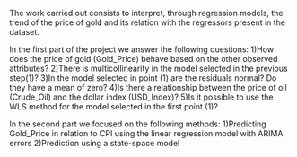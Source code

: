 The work carried out consists  to interpret, through regression models, the trend of the price of gold and its relation with the regressors present in the dataset.

In the first part of the project we answer the following questions:
1)How does the price of gold (Gold_Price) behave based on the other observed attributes?
2)There is multicollinearity in the model selected in the previous step(1)?
3)In the model selected in point (1) are the residuals normal? Do they have a mean of zero?
4)Is there a relationship between the price of oil (Crude_Oil) and the dollar index (USD_Index)?
5)Is it possible to use the WLS method for the model selected in the first point (1)?

In the second part we focused on the following methods:
1)Predicting Gold_Price in relation to CPI using the linear regression model with ARIMA errors
2)Prediction using a state-space model
